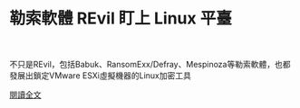 # 勒索軟體 REvil 盯上 Linux 平臺

<!--more-->
<!--442-->
<br><br/>
不只是REvil，包括Babuk、RansomExx/Defray、Mespinoza等勒索軟體，也都發展出鎖定VMware ESXi虛擬機器的Linux加密工具

[閱讀全文](https://www.facebook.com/netwargame/posts/3999734410075379)

